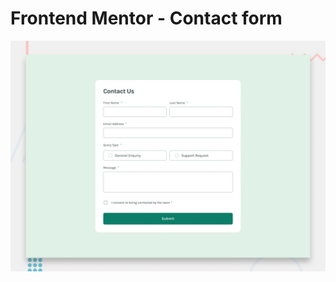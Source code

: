 # Frontend Mentor - Contact form

![Design preview for the Contact form coding challenge](./design/desktop-preview.jpg)


